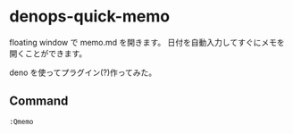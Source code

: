 # denops-quick-memo

floating window で memo.md を開きます。
日付を自動入力してすぐにメモを開くことができます。

deno を使ってプラグイン(?)作ってみた。

## Command

```
:Qmemo
```
